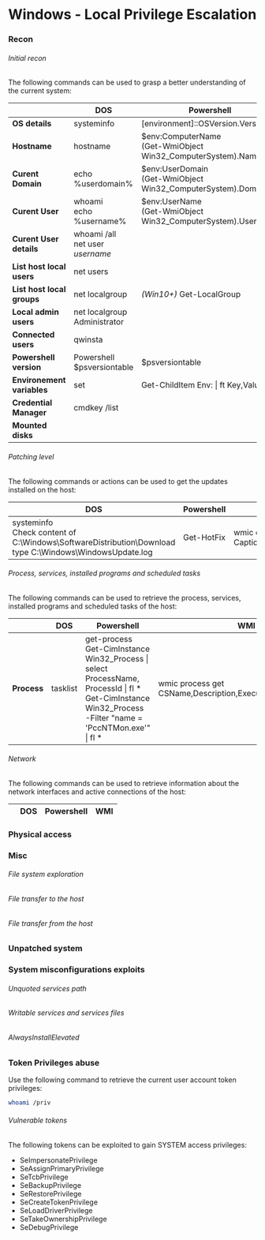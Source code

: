 # Windows - Local Privilege Escalation

### Recon

###### Initial recon

The following commands can be used to grasp a better understanding of the
current system:

|  | DOS | Powershell | WMI |
|--|-----|------------|-----|
| **OS details**  | systeminfo | [environment]::OSVersion.Version ||
| **Hostname**  | hostname | $env:ComputerName<br/>(Get-WmiObject Win32_ComputerSystem).Name ||
| **Curent Domain** | echo %userdomain% | $env:UserDomain<br/>(Get-WmiObject Win32_ComputerSystem).Domain ||
| **Curent User**  | whoami<br/>echo %username% | $env:UserName<br/>(Get-WmiObject Win32_ComputerSystem).UserName | |
| **Curent User details**  | whoami /all<br/>net user *username* | | |
| **List host local users**  | net users |  | wmic USERACCOUNT list full |
| **List host local groups** | net localgroup | *(Win10+)* Get-LocalGroup | wmic group list full |
| **Local admin users** | net localgroup Administrator | | |
| **Connected users** | qwinsta | | |
| **Powershell version**  | Powershell  $psversiontable | $psversiontable ||
| **Environement variables** | set | Get-ChildItem Env: &#124; ft Key,Value ||
| **Credential Manager** | cmdkey /list | | |
| **Mounted disks** | | | wmic volume get DriveLetter,FileSystem,Capacity |

###### Patching level

The following commands or actions can be used to get the updates installed on
the host:

| DOS | Powershell | WMI |
|-----|------------|-----|
| systeminfo<br/> Check content of C:\Windows\SoftwareDistribution\Download<br/>type C:\Windows\WindowsUpdate.log | Get-HotFix | wmic qfe get Caption,Description,HotFixID,InstalledOn |

###### Process, services, installed programs and scheduled tasks

The following commands can be used to retrieve the process, services,
installed programs and scheduled tasks of the host:

|  | DOS | Powershell | WMI |
|--|-----|------------|-----|
| **Process** | tasklist | get-process<br/>Get-CimInstance Win32_Process &#124; select ProcessName, ProcessId &#124; fl *<br/>Get-CimInstance Win32_Process -Filter "name = 'PccNTMon.exe'" &#124; fl * | wmic process get CSName,Description,ExecutablePath,ProcessId |

###### Network

The following commands can be used to retrieve information about the network
interfaces and active connections of the host:

|  | DOS | Powershell | WMI |
|--|-----|------------|-----|


### Physical access

### Misc

###### File system exploration

###### File transfer to the host

###### File transfer from the host

### Unpatched system


### System misconfigurations exploits

###### Unquoted services path

###### Writable services and services files

###### AlwaysInstallElevated

### Token Privileges abuse

Use the following command to retrieve the current user account token privileges:
```bash
whoami /priv
```
###### Vulnerable tokens

The following tokens can be exploited to gain SYSTEM access privileges:
- SeImpersonatePrivilege
- SeAssignPrimaryPrivilege
- SeTcbPrivilege
- SeBackupPrivilege
- SeRestorePrivilege
- SeCreateTokenPrivilege
- SeLoadDriverPrivilege
- SeTakeOwnershipPrivilege
- SeDebugPrivilege
